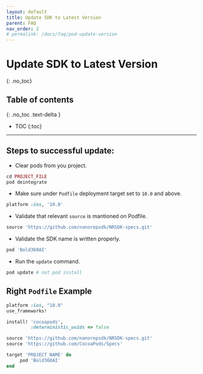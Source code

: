 ```yaml
---
layout: default
title: Update SDK to Latest Version
parent: FAQ
nav_order: 2
# permalink: /docs/faq/pod-update-version
---
```


# Update SDK to Latest Version
{: .no_toc}

## Table of contents
{: .no_toc .text-delta }

- TOC
{:toc}

---

## Steps to successful update:

* Clear pods from you project.

```ruby
cd PROJECT_FILE
pod deintegrate
```

* Make sure under `Podfile` deployment target set to `10.0` and above.

```ruby
platform :ios, '10.0'
```

* Validate that relevant `source` is mantioned on Podfile.

```ruby
source 'https://github.com/nanorepsdk/NRSDK-specs.git'
```

* Validate the SDK name is written properly.

```ruby
pod 'Bold360AI'
```

* Run the `update` command.

```ruby
pod update # not pod install
```

## Right `Podfile` Example

```ruby
platform :ios, "10.0"
use_frameworks!

install! 'cocoapods',
         :deterministic_uuids => false

source 'https://github.com/nanorepsdk/NRSDK-specs.git'
source 'https://github.com/CocoaPods/Specs'

target 'PROJECT_NAME' do
     pod 'Bold360AI'
end
```
